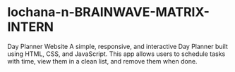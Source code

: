# lochana-n-BRAINWAVE-MATRIX-INTERN
Day Planner Website A simple, responsive, and interactive Day Planner built using HTML, CSS, and JavaScript. This app allows users to schedule tasks with time, view them in a clean list, and remove them when done.
